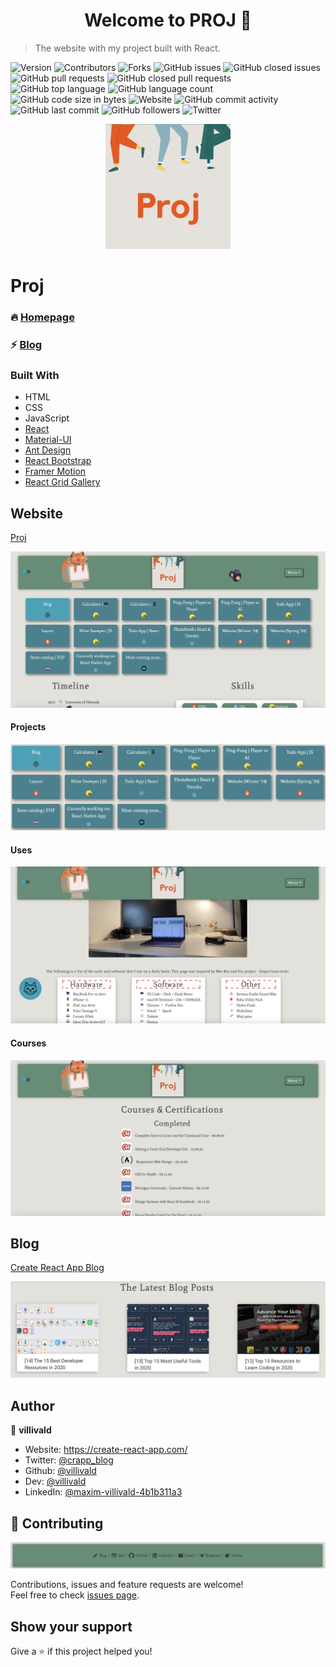 <h1 align="center">Welcome to PROJ 👋</h1>

> The website with my project built with React.

<p>
  <img alt="Version" src="https://img.shields.io/badge/version-0.4.0-blue.svg?cacheSeconds=2592000" />
  <img alt="Contributors" src="https://img.shields.io/github/contributors/villivald/proj_react_2020.svg?style=flat" />
  <img alt="Forks" src="https://img.shields.io/github/forks/villivald/proj_react_2020.svg?style=flat" />
  <img alt="GitHub issues" src="https://img.shields.io/github/issues-raw/villivald/proj_react_2020">
  <img alt="GitHub closed issues" src="https://img.shields.io/github/issues-closed-raw/villivald/proj_react_2020">
  <img alt="GitHub pull requests" src="https://img.shields.io/github/issues-pr-raw/villivald/proj_react_2020">
  <img alt="GitHub closed pull requests" src="https://img.shields.io/github/issues-pr-closed-raw/villivald/proj_react_2020">
  <img alt="GitHub top language" src="https://img.shields.io/github/languages/top/villivald/proj_react_2020">
  <img alt="GitHub language count" src="https://img.shields.io/github/languages/count/villivald/proj_react_2020">
  <img alt="GitHub code size in bytes" src="https://img.shields.io/github/languages/code-size/villivald/proj_react_2020">
  <img alt="Website" src="https://img.shields.io/website?url=https%3A%2F%2Fproj.create-react-app.com%2F">
  <img alt="GitHub commit activity" src="https://img.shields.io/github/commit-activity/m/villivald/proj_react_2020">
  <img alt="GitHub last commit" src="https://img.shields.io/github/last-commit/villivald/proj_react_2020">
  <img alt="GitHub followers" src="https://img.shields.io/github/followers/villivald?style=social">
  <img alt="Twitter" src="https://img.shields.io/twitter/url?url=https%3A%2F%2Fgithub.com%2Fvillivald%2Fproj_react_2020" />
</p>

<p align="center">
  <a href="https://github.com/villivald/proj_react_2020">
    <img src="src/images/logo/103.webp" alt="Logo" width="200" height="200">
  </a>
</p>

# Proj

### 🔥 [Homepage](https://proj.create-react-app.com/)

### ⚡️ [Blog](https://create-react-app.com)

### Built With

- HTML
- CSS
- JavaScript
- [React](https://reactjs.org/docs/getting-started.html)
- [Material-UI](https://material-ui.com/)
- [Ant Design](https://ant.design/)
- [React Bootstrap](https://react-bootstrap.github.io/)
- [Framer Motion](https://www.framer.com/motion/)
- [React Grid Gallery](https://benhowell.github.io/react-grid-gallery/)

## Website

[Proj](https://proj.create-react-app.com/)

<p align="center">
  <a href="https://github.com/villivald/proj_react_2020">
    <img src="./readme_pics/site.png" alt="Logo"  >
  </a>
</p>

#### Projects

<p align="center">
  <a href="https://proj.create-react-app.com/">
    <img src="./readme_pics/projects.png" alt="Logo"  >
  </a>
</p>

#### Uses

<p align="center">
  <a href="https://proj.create-react-app.com/uses">
    <img src="./readme_pics/uses.png" alt="Logo"  >
  </a>
</p>

#### Courses

<p align="center">
  <a href="https://proj.create-react-app.com/courses">
    <img src="./readme_pics/courses.png" alt="Logo"  >
  </a>
</p>

## Blog

[Create React App Blog](https://create-react-app.com/)

<p align="center">
  <a href="https://github.com/villivald/proj_react_2020">
    <img src="./readme_pics/blog.png" alt="Logo"  >
  </a>
</p>

## Author

👤 **villivald**

- Website: https://create-react-app.com/
- Twitter: [@crapp_blog](https://twitter.com/crapp_blog)
- Github: [@villivald](https://github.com/villivald)
- Dev: [@villivald](https://dev.to/villivald)
- LinkedIn: [@maxim-villivald-4b1b311a3](https://linkedin.com/in/maxim-villivald-4b1b311a3)

## 🤝 Contributing

<p align="center">
  <a href="https://github.com/villivald/proj_react_2020">
    <img src="./readme_pics/footer.png" alt="Logo"  >
  </a>
</p>

Contributions, issues and feature requests are welcome!<br />Feel free to check [issues page](https://github.com/villivald/proj_react_2020/issues).

## Show your support

Give a ⭐️ if this project helped you!

<!-- MARKDOWN LINKS & IMAGES -->
<!-- https://www.markdownguide.org/basic-syntax/#reference-style-links -->

[contributors-shield]: https://img.shields.io/github/contributors/villivald/proj_react_2020.svg?style=flat
[contributors-url]: https://github.com/villivald/proj_react_2020/graphs/contributors
[forks-shield]: https://img.shields.io/github/forks/villivald/proj_react_2020.svg?style=flat
[forks-url]: https://github.com/villivald/proj_react_2020/network/members
[stars-shield]: https://img.shields.io/github/stars/villivald/proj_react_2020.svg?style=flat
[stars-url]: https://github.com/villivald/proj_react_2020/stargazers
[issues-shield]: https://img.shields.io/github/issues/villivald/proj_react_2020.svg?style=flat
[issues-url]: https://github.com/villivald/proj_react_2020/issues
